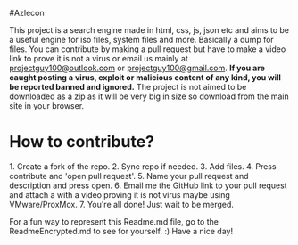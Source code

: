 #Azlecon

This project is a search engine made in html, css, js, json etc and aims to be a useful engine for iso files, system files and more. Basically a dump for files. You can contribute by making a pull request but have to make a video link to prove it is not a virus or email us mainly at projectguy100@outlook.com or projectguy100@gmail.com. **If you are caught posting a virus, exploit or malicious content of any kind, you will be reported banned and ignored.** The project is not aimed to be downloaded as a zip as it will be very big in size so download from the main site in your browser.

<h1>How to contribute?</h1>
1. Create a fork of the repo.
2. Sync repo if needed.
3. Add files.
4. Press contribute and 'open pull request'.
5. Name your pull request and description and press open.
6. Email me the GitHub link to your pull request and attach a with a video proving it is not virus maybe using VMware/ProxMox.
7. You're all done! Just wait to be merged.

For a fun way to represent this Readme.md file, go to the ReadmeEncrypted.md to see for yourself. :) Have a nice day!
